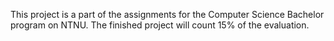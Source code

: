 This project is a part of the assignments for the Computer Science Bachelor program on NTNU.
The finished project will count 15% of the evaluation.
